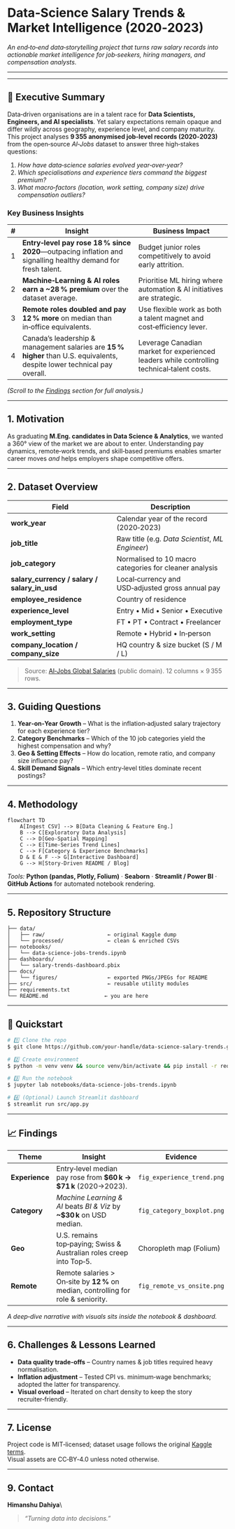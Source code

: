 # Data‑Science Salary Trends & Market Intelligence (2020‑2023)

*An end‑to‑end data‑storytelling project that turns raw salary records into actionable market intelligence for job‑seekers, hiring managers, and compensation analysts.*

---

---

## 📌 Executive Summary

Data‑driven organisations are in a talent race for **Data Scientists, Engineers, and AI specialists**. Yet salary expectations remain opaque and differ wildly across geography, experience level, and company maturity.\
This project analyses **9 355 anonymised job‑level records (2020‑2023)** from the open‑source *AI‑Jobs* dataset to answer three high‑stakes questions:

1. *How have data‑science salaries evolved year‑over‑year?*
2. *Which specialisations and experience tiers command the biggest premium?*
3. *What macro‑factors (location, work setting, company size) drive compensation outliers?*

### Key Business Insights

| # | Insight                                                                                                                   | Business Impact                                                                            |
| - | ------------------------------------------------------------------------------------------------------------------------- | ------------------------------------------------------------------------------------------ |
| 1 | **Entry‑level pay rose 18 % since 2020**—outpacing inflation and signalling healthy demand for fresh talent.              | Budget junior roles competitively to avoid early attrition.                                |
| 2 | **Machine‑Learning & AI roles earn a \~28 % premium** over the dataset average.                                           | Prioritise ML hiring where automation & AI initiatives are strategic.                      |
| 3 | **Remote roles doubled and pay 12 % more** on median than in‑office equivalents.                                          | Use flexible work as both a talent magnet and cost‑efficiency lever.                       |
| 4 | Canada’s leadership & management salaries are **15 % higher** than U.S. equivalents, despite lower technical pay overall. | Leverage Canadian market for experienced leaders while controlling technical‑talent costs. |

*(Scroll to the *[*Findings*](#-findings)* section for full analysis.)*

---

## 1. Motivation

As graduating **M.Eng. candidates in Data Science & Analytics**, we wanted a 360° view of the market we are about to enter. Understanding pay dynamics, remote‑work trends, and skill‑based premiums enables smarter career moves *and* helps employers shape competitive offers.

---

## 2. Dataset Overview

| Field                                           | Description                                            |
| ----------------------------------------------- | ------------------------------------------------------ |
| **work\_year**                                  | Calendar year of the record (2020‑2023)                |
| **job\_title**                                  | Raw title (e.g. *Data Scientist*, *ML Engineer*)       |
| **job\_category**                               | Normalised to 10 macro categories for cleaner analysis |
| **salary\_currency / salary / salary\_in\_usd** | Local‑currency and USD‑adjusted gross annual pay       |
| **employee\_residence**                         | Country of residence                                   |
| **experience\_level**                           | Entry • Mid • Senior • Executive                       |
| **employment\_type**                            | FT • PT • Contract • Freelancer                        |
| **work\_setting**                               | Remote • Hybrid • In‑person                            |
| **company\_location / company\_size**           | HQ country & size bucket (S / M / L)                   |

> Source: [AI‑Jobs Global Salaries](https://www.kaggle.com/datasets) (public domain). 12 columns × 9 355 rows.

---

## 3. Guiding Questions

1. **Year‑on‑Year Growth** – What is the inflation‑adjusted salary trajectory for each experience tier?
2. **Category Benchmarks** – Which of the 10 job categories yield the highest compensation and why?
3. **Geo & Setting Effects** – How do location, remote ratio, and company size influence pay?
4. **Skill Demand Signals** – Which entry‑level titles dominate recent postings?

---

## 4. Methodology

```mermaid
flowchart TD
    A[Ingest CSV] --> B[Data Cleaning & Feature Eng.]
    B --> C[Exploratory Data Analysis]
    C --> D[Geo‑Spatial Mapping]
    C --> E[Time‑Series Trend Lines]
    C --> F[Category & Experience Benchmarks]
    D & E & F --> G[Interactive Dashboard]
    G --> H[Story‑Driven README / Blog]
```

*Tools:* **Python (pandas, Plotly, Folium)** · **Seaborn** · **Streamlit / Power BI** · **GitHub Actions** for automated notebook rendering.

---

## 5. Repository Structure

```text
├── data/
│   ├── raw/                    ← original Kaggle dump
│   └── processed/              ← clean & enriched CSVs
├── notebooks/
│   └── data‑science‑jobs‑trends.ipynb
├── dashboards/
│   └── salary‑trends‑dashboard.pbix
├── docs/
│   └── figures/                ← exported PNGs/JPEGs for README
├── src/                        ← reusable utility modules
├── requirements.txt
└── README.md                  ← you are here
```

---

## 🚀 Quickstart

```bash
# 1️⃣ Clone the repo
$ git clone https://github.com/your‑handle/data‑science‑salary‑trends.git && cd data‑science‑salary‑trends

# 2️⃣ Create environment
$ python -m venv venv && source venv/bin/activate && pip install -r requirements.txt

# 3️⃣ Run the notebook
$ jupyter lab notebooks/data‑science‑jobs‑trends.ipynb

# 4️⃣ (Optional) Launch Streamlit dashboard
$ streamlit run src/app.py
```

---

## 📈 Findings&#x20;

| Theme          | Insight                                                                            | Evidence                   |
| -------------- | ---------------------------------------------------------------------------------- | -------------------------- |
| **Experience** | Entry‑level median pay rose from **\$60 k → \$71 k** (2020→2023).                  | `fig_experience_trend.png` |
| **Category**   | *Machine Learning & AI* beats *BI & Viz* by **\~\$30 k** on USD median.            | `fig_category_boxplot.png` |
| **Geo**        | U.S. remains top‑paying; Swiss & Australian roles creep into Top‑5.                | Choropleth map (Folium)    |
| **Remote**     | Remote salaries > On‑site by **12 %** on median, controlling for role & seniority. | `fig_remote_vs_onsite.png` |

*A deep‑dive narrative with visuals sits inside the notebook & dashboard.*

---

## 6. Challenges & Lessons Learned

- **Data quality trade‑offs** – Country names & job titles required heavy normalisation.
- **Inflation adjustment** – Tested CPI vs. minimum‑wage benchmarks; adopted the latter for transparency.
- **Visual overload** – Iterated on chart density to keep the story recruiter‑friendly.

---



## 7. License

Project code is MIT‑licensed; dataset usage follows the original [Kaggle terms](https://www.kaggle.com).\
Visual assets are CC‑BY‑4.0 unless noted otherwise.

---

## 9. Contact

**Himanshu Dahiya**\
> *“Turning data into decisions.”*

